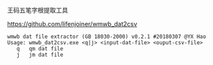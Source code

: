 王码五笔字根提取工具

https://github.com/lifenjoiner/wmwb_dat2csv

```
wmwb dat file extractor (GB 18030-2000) v0.2.1 #20180307 @YX Hao
Usage: wmwb_dat2csv.exe <q|j> <input-dat-file> <ouput-csv-file>
   q   qm dat file
   j   jm dat file
```
